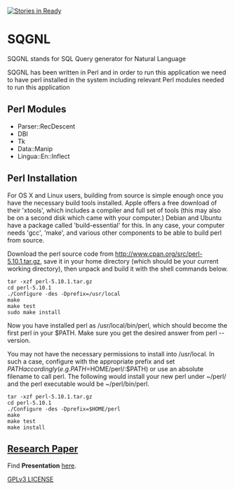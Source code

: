 [![Stories in Ready](https://badge.waffle.io/amitkumarj441/SQGNL.png?label=ready&title=Ready)](https://waffle.io/amitkumarj441/SQGNL?utm_source=badge)
# SQGNL

SQGNL stands for SQL Query generator for Natural Language

SQGNL has been written in Perl and in order to run this application we need to have perl installed in the system including relevant Perl modules needed to run this application 

## Perl Modules

- Parser::RecDescent
- DBI
- Tk
- Data::Manip
- Lingua::En::Inflect

## Perl Installation

For OS X and Linux users, building from source is simple enough once you have the necessary build tools installed. Apple offers a free download of their 'xtools', which includes a compiler and full set of tools (this may also be on a second disk which came with your computer.) Debian and Ubuntu have a package called 'build-essential' for this. In any case, your computer needs 'gcc', 'make', and various other components to be able to build perl from source.

Download the perl source code from http://www.cpan.org/src/perl-5.10.1.tar.gz, save it in your home directory (which should be your current working directory), then unpack and build it with the shell commands below. 
      
    tar -xzf perl-5.10.1.tar.gz
    cd perl-5.10.1
    ./Configure -des -Dprefix=/usr/local
    make
    make test
    sudo make install
    
Now you have installed perl as /usr/local/bin/perl, which should become the first perl in your $PATH. Make sure you get the desired answer from perl --version.

You may not have the necessary permissions to install into /usr/local. In such a case, configure with the appropriate prefix and set $PATH accordingly (e.g. PATH=$HOME/perl/:$PATH) or use an absolute filename to call perl. The following would install your new perl under ~/perl/ and the perl executable would be ~/perl/bin/perl. 

    tar -xzf perl-5.10.1.tar.gz
    cd perl-5.10.1
    ./Configure -des -Dprefix=$HOME/perl
    make
    make test
    make install
    
## [Research Paper](https://github.com/amitkumarj441/SQGNL/commit/a61c7d779ab09d9232751afb81ad149436eb5da8) 

Find **Presentation** [here](https://github.com/amitkumarj441/SQGNL/blob/master/Presentation/SQGNL.pptx).

[GPLv3 LICENSE](https://github.com/amitkumarj441/SQGNL/blob/master/LICENSE)
